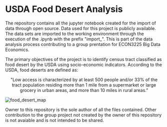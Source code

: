 # USDA Food Desert Analysis
The repository contains all the jupyter notebook created for the import of data through open source.
Data used for this project is publicly available. The data sets are imported to the working environment through the execution of the .ipynb with the prefix "import_".
This is part of the data analysis process contributing to a group prentation for ECON3225 Big Data Economics. 

The primary objectives of the project is to identify census tract classified as food desert by the USDA using socio-economic indicators. 
According to the USDA, food deserts are defined as:
<p align="center">
"Low access is characterized by at least 500 people and/or 33% of the tract population residing more than 1 mile from a supermarket or large grocery in urban areas, and more than 10 miles in rural areas.”
<p align="center">
 
 ![food_desert_map](https://user-images.githubusercontent.com/78350303/204386909-db9b8e9c-5d2f-42f6-a7d2-b4d2fda218f4.png)
 

Owner to this repository is the sole author of all the files contained. 
Other contribution to the group project not created by the owner of this repository is not avaiable and is not intended to be shared.
